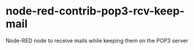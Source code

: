 # node-red-contrib-pop3-rcv-keep-mail
Node-RED node to receive mails while keeping them on the POP3 server
